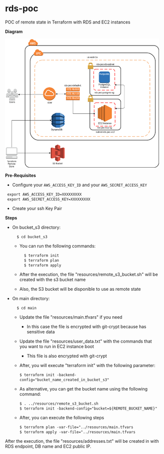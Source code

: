 # rds-poc

POC of remote state in Terraform with RDS and EC2 instances

**Diagram**

![Diagram](diagram.png)

**Pre-Requisites**

* Configure your `AWS_ACCESS_KEY_ID` and your `AWS_SECRET_ACCESS_KEY`
```
 export AWS_ACCESS_KEY_ID=XXXXXXXXX
 export AWS_SECRET_ACCESS_KEY=XXXXXXXXX
```
* Create your ssh Key Pair

**Steps**
* On bucket_s3 directory:

  ```
    $ cd bucket_s3
  ```

  - You can run the following commands:
    ```
      $ terraform init
      $ terraform plan
      $ terraform apply
    ```
  - After the execution, the file "resources/remote_s3_bucket.sh" will be created with the s3 bucket name

  - Also, the S3 bucket will be disponible to use as remote state

* On main directory:

  ```
    $ cd main
  ```

  - Update the file "resources/main.tfvars" if you need
    - In this case the file is encrypted with git-crypt because has sensitive data

  - Update the file "resources/user_data.txt" with the commands that you want to run in EC2 instance boot
    - This file is also encrypted with git-crypt

  - After, you will execute "terraform init" with the following parameter:
    ```
    $ terraform init -backend-config="bucket_name_created_in_bucket_s3"
    ```
  - As alternative, you can get the bucket name using the following command:
    ```
    $ . ../resources/remote_s3_bucket.sh
    $ terraform init -backend-config="bucket=${REMOTE_BUCKET_NAME}"
    ```
  - After, you can execute the following steps
    ```
    $ terraform plan -var-file="../resources/main.tfvars
    $ terraform apply -var-file="../resources/main.tfvars
    ```

After the execution, the file "resources/addresses.txt" will be created in with RDS endpoint, DB name and EC2 public IP.
